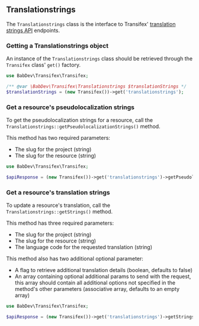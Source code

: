 ## Translationstrings

The `Translationstrings` class is the interface to Transifex' [translation strings API](http://docs.transifex.com/api/translation_strings/) endpoints.

### Getting a Translationstrings object

An instance of the `Translationstrings` class should be retrieved through the `Transifex` class' `get()` factory.

```php
use BabDev\Transifex\Transifex;

/** @var \BabDev\Transifex\Translationstrings $translationStrings */
$translationStrings = (new Transifex())->get('translationstrings');
```

### Get a resource's pseudolocalization strings

To get the pseudolocalization strings for a resource, call the `Translationstrings::getPseudolocalizationStrings()` method.

This method has two required parameters:

* The slug for the project (string)
* The slug for the resource (string)

```php
use BabDev\Transifex\Transifex;

$apiResponse = (new Transifex())->get('translationstrings')->getPseudolocalizationStrings('my-project', 'resource-1');
```

### Get a resource's translation strings

To update a resource's translation, call the `Translationstrings::getStrings()` method.

This method has three required parameters:

* The slug for the project (string)
* The slug for the resource (string)
* The language code for the requested translation (string)

This method also has two additional optional parameter:

* A flag to retrieve additional translation details (boolean, defaults to false)
* An array containing optional additional params to send with the request, this array should contain all additional options not specified in the method's other parameters (associative array, defaults to an empty array)

```php
use BabDev\Transifex\Transifex;

$apiResponse = (new Transifex())->get('translationstrings')->getStrings('my-project', 'resource-1', 'fr-FR');
```
